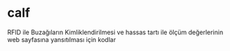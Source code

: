 # calf
RFID ile Buzağıların Kimliklendirilmesi ve hassas tartı ile  ölçüm değerlerinin web sayfasına yansıtılması için kodlar
